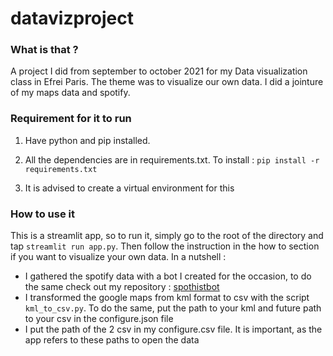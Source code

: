 # datavizproject

### What is that ?

A project I did from september to october 2021 for my Data visualization class in Efrei Paris. The theme was to visualize our own data. I did a jointure of my maps data and spotify.

###  Requirement for it to run

1. Have python and pip installed.

2. All the dependencies are in requirements.txt.
To install : `pip install -r requirements.txt`

3. It is advised to create a virtual environment for this

### How to use it

This is a streamlit app, so to run it, simply go to the root of the directory and tap `streamlit run app.py`. Then follow the instruction in the how to section if you want to visualize your own data. In a nutshell :

- I gathered the spotify data with a bot I created for the occasion, to do the same check out my repository : [spothistbot](https://github.com/ktazi/spothistbot)
- I transformed the google maps from kml format to csv with the script `kml_to_csv.py`. To do the same, put the path to your kml and future path to your csv in the configure.json file
- I put the path of the 2 csv in my configure.csv file. It is important, as the app refers to these paths to open the data


